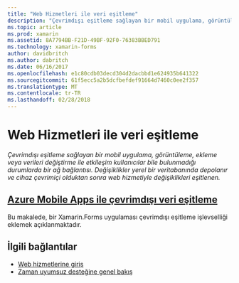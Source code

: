 ```yaml
---
title: "Web Hizmetleri ile veri eşitleme"
description: "Çevrimdışı eşitleme sağlayan bir mobil uygulama, görüntüleme, ekleme veya verileri değiştirme ile etkileşim kullanıcılar bile bulunmadığı durumlarda bir ağ bağlantısı. Değişiklikler yerel bir veritabanında depolanır ve cihaz çevrimiçi olduktan sonra web hizmetiyle değişiklikleri eşitlenen."
ms.topic: article
ms.prod: xamarin
ms.assetid: 8A7794BB-F21D-49BF-92F0-76383BBED791
ms.technology: xamarin-forms
author: davidbritch
ms.author: dabritch
ms.date: 06/16/2017
ms.openlocfilehash: e1c80cdb03decd304d2dacbbd1e624935b641322
ms.sourcegitcommit: 61f5ecc5a2b5dcfbefdef91664d7460c0ee2f357
ms.translationtype: MT
ms.contentlocale: tr-TR
ms.lasthandoff: 02/28/2018
---
```

# <a name="synchronizing-data-with-web-services"></a>Web Hizmetleri ile veri eşitleme

_Çevrimdışı eşitleme sağlayan bir mobil uygulama, görüntüleme, ekleme veya verileri değiştirme ile etkileşim kullanıcılar bile bulunmadığı durumlarda bir ağ bağlantısı. Değişiklikler yerel bir veritabanında depolanır ve cihaz çevrimiçi olduktan sonra web hizmetiyle değişiklikleri eşitlenen._

## <a name="synchronizing-offline-data-with-azure-mobile-appsazure-mobile-appsmd"></a>[Azure Mobile Apps ile çevrimdışı veri eşitleme](azure-mobile-apps.md)

Bu makalede, bir Xamarin.Forms uygulaması çevrimdışı eşitleme işlevselliği eklemek açıklanmaktadır.



## <a name="related-links"></a>İlgili bağlantılar

- [Web hizmetlerine giriş](~/cross-platform/data-cloud/web-services/index.md)
- [Zaman uyumsuz desteğine genel bakış](~/cross-platform/platform/async.md)
